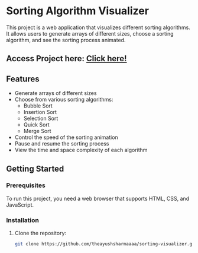 # Sorting Algorithm Visualizer

This project is a web application that visualizes different sorting algorithms. It allows users to generate arrays of different sizes, choose a sorting algorithm, and see the sorting process animated.

## Access Project here: [Click here!](https://theayushsharmaaaa.github.io/sorting-algorithm-visualizer/)

## Features

- Generate arrays of different sizes
- Choose from various sorting algorithms:
  - Bubble Sort
  - Insertion Sort
  - Selection Sort
  - Quick Sort
  - Merge Sort
- Control the speed of the sorting animation
- Pause and resume the sorting process
- View the time and space complexity of each algorithm

## Getting Started

### Prerequisites

To run this project, you need a web browser that supports HTML, CSS, and JavaScript.

### Installation

1. Clone the repository:
   ```sh
   git clone https://github.com/theayushsharmaaaa/sorting-visualizer.git
